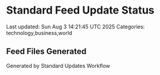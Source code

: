 # Standard Feed Update Status
Last updated: Sun Aug  3 14:21:45 UTC 2025
Categories: technology,business,world

## Feed Files Generated

Generated by Standard Updates Workflow
